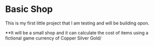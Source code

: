 # Basic Shop

This is my first little project that I am testing and will be building opon.

**It will be a small shop and it can calculate the cost of items using a fictional game currency of Copper Silver Gold/
